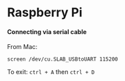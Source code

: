 # Raspberry Pi

#### Connecting via serial cable 

From Mac:
```
screen /dev/cu.SLAB_USBtoUART 115200
```

To exit:
`ctrl + A` then `ctrl + D`
